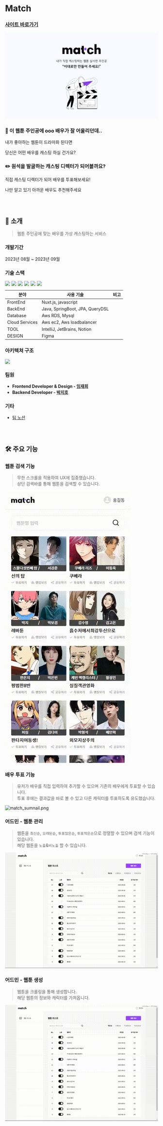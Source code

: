 # Match
### [사이트 바로가기](https://www.matchwt.com)

![match_sumnail.png](frontend/assets/image/match_sumnail.png)

### 💭 이 웹툰 주인공에 ooo 배우가 잘 어울리던데..

내가 좋아하는 웹툰이 드라마화 된다면

당신은 어떤 배우를 캐스팅 하실 건가요?

### ✏️ 원석을 발굴하는 캐스팅 디렉터가 되어볼까요?

직접 캐스팅 디렉터가 되어 배우를 투표해보세요!

나만 알고 있기 아까운 배우도 추천해주세요

<br>
<br>

## 📃 소개

> 웹툰 주인공에 맞는 배우를 가상 캐스팅하는 서비스

### 개발기간

2023년 08월 ~ 2023년 09월

### 기술 스택

<div style="display: flex; gap: 5px;">
    <img src="https://img.shields.io/badge/Nuxt-00DC82?style=flat&logo=Nuxt.js&logoColor=white"/>
    <img src="https://img.shields.io/badge/springboot-6DB33F?style=flat&logo=springboot&logoColor=white"/>
    <img src="https://img.shields.io/badge/JavaScript-F7DF1E?style=flat&logo=JavaScript&logoColor=white"/>
    <img src="https://img.shields.io/badge/Docker-2496ED?style=flat&logo=Docker&logoColor=white"/>
    <img src="https://img.shields.io/badge/NGINX-009639?style=flat&logo=NGINX&logoColor=white"/>
    <img src="https://img.shields.io/badge/githubactions-2088FF?style=flat&logo=githubactions&logoColor=white"/>
</div>

| 분야           | 사용 기술                           | 비고 |
| -------------- |---------------------------------| ---- |
| FrontEnd       | Nuxt.js, javascript             |
| BackEnd        | Java, SpringBoot, JPA, QueryDSL |
| Database       | Aws RDS, Mysql                  |
| Cloud Services | Aws ec2, Aws loadbalancer       |
| TOOL           | IntelliJ, JetBrains, Notion     |
| DESIGN         | Figma                           |

### 아키텍쳐 구조
<div style="display: flex; gap: 5px;">
    <img src="https://github.com/Binjiho/brave_webtoon/assets/49053985/98c240f8-d27a-4a51-9425-9e391c141252"/>
</div>

### 팀원

- **Frontend Developer & Design - [임재희](https://github.com/limjaehee)**
- **Backend Developer - [박지호](https://github.com/Binjiho)**

### 기타

- [팀 노션](https://www.notion.so/a4f860882cc146698d15c5751a4a4978?v=6658d070136b4066bd3f4febaf624ab1&pvs=4)

<br>
<br>

## 🛠️ 주요 기능

### 웹툰 검색 기능

> 무한 스크롤을 적용하여 UX에 집중했습니다.<br>
> 상단 검색바를 통해 웹툰을 검색할 수 있습니다.

![match_sumnail.png](frontend/assets/image/webtoon_main.gif)

### 배우 투표 기능

> 유저가 배우를 직접 입력하여 추가할 수 있으며 기존의 배우에게 투표할 수 있습니다.<br>
> 투표 후에는 결과값을 바로 볼 수 있고 다른 캐릭터를 투표하도록 유도했습니다.

![match_sumnail.png](frontend/assets/image/webtoon_vote.gif)

### 어드민 - 웹툰 관리

> 웹툰을 `최신순`, `오래된순`, `투표많은순`, `투표적은순`으로 정렬할 수 있으며 검색 기능이 있습니다.<br>
> 해당 웹툰을 `노출`&`비노출` 할 수 있습니다.

![match_sumnail.png](frontend/assets/image/admin_webtoon_main.gif)

### 어드민 - 웹툰 생성

> 웹툰을 크롤링을 통해 생성합니다. <br>
> 해당 웹툰의 정보와 캐릭터를 가져옵니다.

![match_sumnail.png](frontend/assets/image/admin_webtoon_create.gif)
